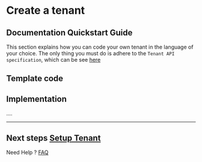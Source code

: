 # Create a tenant

## Documentation Quickstart Guide

This section explains how you can code your own tenant in the language of your choice.  The only thing you must do is adhere to the `Tenant API specification`, which can be see [here](../api/?type=get&path=/v1/docs)

## Template code

## Implementation

....

___

##  Next steps [Setup Tenant](?path=docs/getting-started/setup-tenant/setup-tenant.md)


Need Help ?
[FAQ](?path=docs/faq/faq.md)